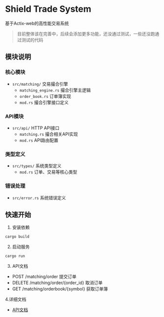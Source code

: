 # Shield Trade System

基于Actix-web的高性能交易系统
> 目前整体该在完善中，后续会添加更多功能，还没通过测试，一些还没跑通过测试的代码

## 模块说明

### 核心模块
- `src/matching/` 交易撮合引擎
  - `matching_engine.rs` 撮合引擎主逻辑
  - `order_book.rs` 订单簿实现
  - `mod.rs` 撮合引擎接口定义

### API模块
- `src/api/` HTTP API接口
  - `matching.rs` 撮合相关API实现
  - `mod.rs` API路由配置

### 类型定义
- `src/types/` 系统类型定义
  - `mod.rs` 订单、交易等核心类型

### 错误处理
- `src/error.rs` 系统错误定义

## 快速开始

1. 安装依赖
```bash
cargo build
```

2. 启动服务
```bash
cargo run
```

3. API文档
- POST /matching/order 提交订单
- DELETE /matching/order/{order_id} 取消订单
- GET /matching/orderbook/{symbol} 获取订单簿

4.详细文档
- [API文档](./docs/api.md)

